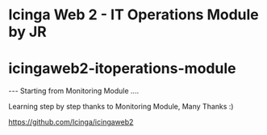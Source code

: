 Icinga Web 2 - IT Operations Module by JR
=========================================
# icingaweb2-itoperations-module

--- Starting from Monitoring Module ....

Learning step by step thanks to Monitoring Module, Many Thanks :)

 https://github.com/Icinga/icingaweb2



